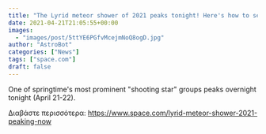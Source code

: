 ```yaml
---
title: "The Lyrid meteor shower of 2021 peaks tonight! Here's how to see it."
date: 2021-04-21T21:05:55+00:00
images:
  - "images/post/5ttYE6PGfvMcejmNoQ8ogD.jpg"
author: "AstroBot"
categories: ["News"]
tags: ["space.com"]
draft: false
---
```


One of springtime's most prominent "shooting star" groups peaks overnight tonight (April 21-22). 

Διαβάστε περισσότερα: https://www.space.com/lyrid-meteor-shower-2021-peaking-now
